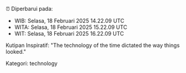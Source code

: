 ⏰ Diperbarui pada:
- WIB: Selasa, 18 Februari 2025 14.22.09 UTC
- WITA: Selasa, 18 Februari 2025 15.22.09 UTC
- WIT: Selasa, 18 Februari 2025 16.22.09 UTC

Kutipan Inspiratif:
"The technology of the time dictated the way things looked."


Kategori: technology

